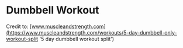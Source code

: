# Dumbbell Workout

Credit to: [www.muscleandstrength.com](https://www.muscleandstrength.com/workouts/5-day-dumbbell-only-workout-split '5 day dumbbell workout split')
